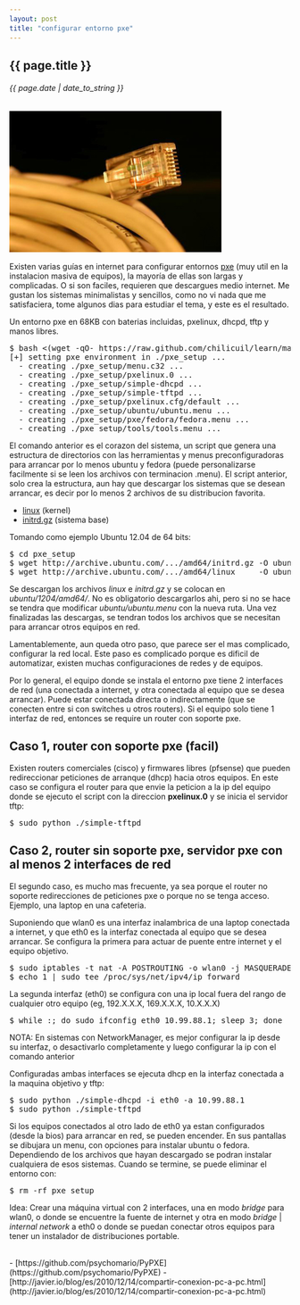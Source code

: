 ```yaml
---
layout: post
title: "configurar entorno pxe"
---
```


## {{ page.title }}
###### {{ page.date | date_to_string }}

**[![](/assets/img/87.jpg)](/assets/img/87.jpg)**

Existen varias guías en internet para configurar entornos <a href="http://es.wikipedia.org/wiki/Preboot_Execution_Environment" target="_blank">pxe</a> (muy util en la instalacion masiva de equipos), la mayoría de ellas son largas y complicadas. O si son faciles, requieren que descargues medio internet. Me gustan los sistemas minimalistas y sencillos, como no vi nada que me satisfaciera, tome algunos dias para estudiar el tema, y este es el resultado.

Un entorno pxe en 68KB con baterias incluidas, pxelinux, dhcpd, tftp y manos libres.

<pre>
$ bash &lt;(wget -qO- https://raw.github.com/chilicuil/learn/master/sh/is/pxe)
[+] setting pxe environment in ./pxe_setup ...
  - creating ./pxe_setup/menu.c32 ...
  - creating ./pxe_setup/pxelinux.0 ...
  - creating ./pxe_setup/simple-dhcpd ...
  - creating ./pxe_setup/simple-tftpd ...
  - creating ./pxe_setup/pxelinux.cfg/default ...
  - creating ./pxe_setup/ubuntu/ubuntu.menu ...
  - creating ./pxe_setup/pxe/fedora/fedora.menu ...
  - creating ./pxe_setup/tools/tools.menu ...
</pre>

El comando anterior es el corazon del sistema, un script que genera una estructura de directorios con las herramientas y menus preconfiguradoras para arrancar por lo menos ubuntu y fedora (puede personalizarse facilmente si se leen los archivos con terminacion .menu). El script anterior, solo crea la estructura, aun hay que descargar los sistemas que se desean arrancar, es decir por lo menos 2 archivos de su distribucion favorita.

- [linux](http://archive.ubuntu.com/ubuntu/dists/precise-updates/main/installer-amd64/current/images/netboot/ubuntu-installer/amd64/linux) (kernel)
- [initrd.gz](http://archive.ubuntu.com/ubuntu/dists/precise-updates/main/installer-amd64/current/images/netboot/ubuntu-installer/amd64/initrd.gz) (sistema base)

Tomando como ejemplo Ubuntu 12.04 de 64 bits:

<pre class="sh_sh">
$ cd pxe_setup
$ wget http://archive.ubuntu.com/.../amd64/initrd.gz -O ubuntu/1204/amd64/initrd.gz
$ wget http://archive.ubuntu.com/.../amd64/linux     -O ubuntu/1204/amd64/initrd.gz
</pre>

Se descargan los archivos *linux* e *initrd.gz* y se colocan en *ubuntu/1204/amd64/*. No es obligatorio descargarlos ahi, pero si no se hace se tendra que modificar *ubuntu/ubuntu.menu* con la nueva ruta. Una vez finalizadas las descargas, se tendran todos los archivos que se necesitan para arrancar otros equipos en red.

Lamentablemente, aun queda otro paso, que parece ser el mas complicado, configurar la red local. Este paso es complicado porque es dificil de automatizar, existen muchas configuraciones de redes y de equipos.

Por lo general, el equipo donde se instala el entorno pxe tiene 2 interfaces de red (una conectada a internet, y otra conectada al equipo que se desea arrancar). Puede estar conectada directa o indirectamente (que se conecten entre si con switches u otros routers). Si el equipo solo tiene 1 interfaz de red, entonces se require un router con soporte pxe.

## Caso 1, router con soporte pxe (facil)

Existen routers comerciales (cisco) y firmwares libres (pfsense) que pueden redireccionar peticiones de arranque (dhcp) hacia otros equipos. En este caso se configura el router para que envie la peticion a la ip del equipo donde se ejecuto el script con la direccion **pxelinux.0** y se inicia el servidor tftp:

<pre class="sh_sh">
$ sudo python ./simple-tftpd
</pre>

## Caso 2, router sin soporte pxe, servidor pxe con al menos 2 interfaces de red

El segundo caso, es mucho mas frecuente, ya sea porque el router no soporte redirecciones de peticiones pxe o porque no se tenga acceso. Ejemplo, una laptop en una cafeteria.

Suponiendo que wlan0 es una interfaz inalambrica de una laptop conectada a internet, y que eth0 es la interfaz conectada al equipo que se desea arrancar. Se configura la primera para actuar de puente entre internet y el equipo objetivo.

<pre class="sh_sh">
$ sudo iptables -t nat -A POSTROUTING -o wlan0 -j MASQUERADE
$ echo 1 | sudo tee /proc/sys/net/ipv4/ip_forward
</pre>

La segunda interfaz (eth0) se configura con una ip local fuera del rango de cualquier otro equipo (eg, 192.X.X.X, 169.X.X.X, 10.X.X.X) 

<pre class="sh_sh">
$ while :; do sudo ifconfig eth0 10.99.88.1; sleep 3; done
</pre>

NOTA: En sistemas con NetworkManager, es mejor configurar la ip desde su interfaz, o desactivarlo completamente y luego configurar la ip con el comando anterior

Configuradas ambas interfaces se ejecuta dhcp en la interfaz conectada a la maquina objetivo y tftp:

<pre class="sh_sh">
$ sudo python ./simple-dhcpd -i eth0 -a 10.99.88.1
$ sudo python ./simple-tftpd
</pre>

Si los equipos conectados al otro lado de eth0 ya estan configurados (desde la bios) para arrancar en red, se pueden encender. En sus pantallas se dibujara un menu, con opciones para instalar ubuntu o fedora. Dependiendo de los archivos que hayan descargado se podran instalar cualquiera de esos sistemas. Cuando se termine, se puede eliminar el entorno con:

<pre class="sh_sh">
$ rm -rf pxe_setup
</pre>

Idea: Crear una máquina virtual con 2 interfaces, una en modo *bridge* para wlan0, o donde se encuentre la fuente de internet y otra en modo *bridge* | *internal network* a eth0 o donde se puedan conectar otros equipos para tener un instalador de distribuciones portable.

<br>
- [https://github.com/psychomario/PyPXE](https://github.com/psychomario/PyPXE)
- [http://javier.io/blog/es/2010/12/14/compartir-conexion-pc-a-pc.html](http://javier.io/blog/es/2010/12/14/compartir-conexion-pc-a-pc.html)
